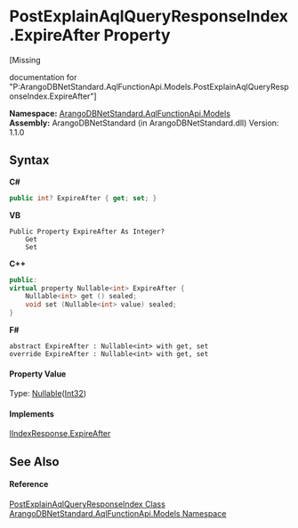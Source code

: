 # PostExplainAqlQueryResponseIndex.ExpireAfter Property 
 

\[Missing <summary> documentation for "P:ArangoDBNetStandard.AqlFunctionApi.Models.PostExplainAqlQueryResponseIndex.ExpireAfter"\]

**Namespace:**&nbsp;<a href="e03acbe1-782e-533e-7ffe-cd51613ed54f">ArangoDBNetStandard.AqlFunctionApi.Models</a><br />**Assembly:**&nbsp;ArangoDBNetStandard (in ArangoDBNetStandard.dll) Version: 1.1.0

## Syntax

**C#**<br />
``` C#
public int? ExpireAfter { get; set; }
```

**VB**<br />
``` VB
Public Property ExpireAfter As Integer?
	Get
	Set
```

**C++**<br />
``` C++
public:
virtual property Nullable<int> ExpireAfter {
	Nullable<int> get () sealed;
	void set (Nullable<int> value) sealed;
}
```

**F#**<br />
``` F#
abstract ExpireAfter : Nullable<int> with get, set
override ExpireAfter : Nullable<int> with get, set
```


#### Property Value
Type: <a href="https://docs.microsoft.com/dotnet/api/system.nullable-1" target="_blank" rel="noopener noreferrer">Nullable</a>(<a href="https://docs.microsoft.com/dotnet/api/system.int32" target="_blank" rel="noopener noreferrer">Int32</a>)

#### Implements
<a href="a16cf3af-41c5-20ce-7c3d-9fe644f2811a">IIndexResponse.ExpireAfter</a><br />

## See Also


#### Reference
<a href="da0362a5-de95-6550-5569-177a7fbb9a53">PostExplainAqlQueryResponseIndex Class</a><br /><a href="e03acbe1-782e-533e-7ffe-cd51613ed54f">ArangoDBNetStandard.AqlFunctionApi.Models Namespace</a><br />